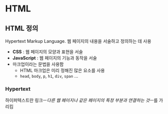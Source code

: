 # HTML
## HTML 정의
Hypertext Markup Language. 웹 페이지의 내용을 서술하고 정의하는 데 사용
* **CSS** : 웹 페이지의 모양과 표현을 서술
* **JavaScript** : 웹 페이지의 기능과 동작을 서술
* 마크업이라는 문법을 사용함
	* HTML 마크업은 미리 정해진 많은 요소를 사용
	* `head`, `body`, `p`, `h1`, `div`, `span` ...

### Hypertext
하이퍼텍스트란 링크ㅡ*다른 웹 페이지나 같은 페이지의 특정 부분과 연결하는 것*ㅡ를 가리킴

